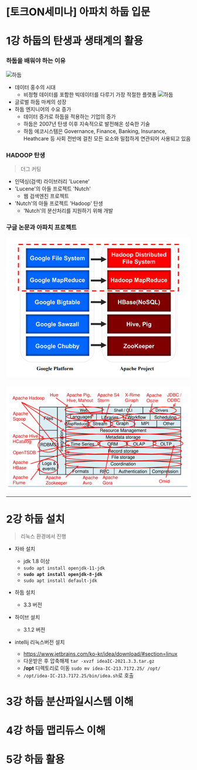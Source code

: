 # [토크ON세미나] 아파치 하둡 입문

# 1강 하둡의 탄생과 생태계의 활용
### 하둡을 배워야 하는 이유
![하둡](https://data-flair.training/blogs/wp-content/uploads/sites/2/2019/02/Why-Hadoop.jpg)
- 데이터 홍수의 시대
  - 비정형 데이터를 포함한 빅데이터를 다루기 가장 적절한 플랫폼
 ![하둡](https://data-flair.training/blogs/wp-content/uploads/sites/2/2019/02/Growth-of-Unstructured-Data.png)
- 글로벌 하둡 마케의 성장
- 하둡 엔지니어의 수요 증가
  - 데이터 증가로 하둡을 적용하는 기업의 증가
  - 하둡은 2007년 탄생 이후 지속적으로 발전해온 성숙한 기술
  - 하둡 에코시스템은 Governance, Finance, Banking, Insurance, Heathcare 등 사회 전반에 걸친 모든 요소와 밀접하게 연관되어 사용되고 있음

### HADOOP 탄생
> 더그 커팅
- 인덱싱(검색) 라이브러리 'Lucene'
- 'Lucene'의 아들 프로젝트 'Nutch'
  - 웹 검색엔진 프로젝트
- 'Nutch'의 아들 프로젝트 'Hadoop' 탄생
  - 'Nutch'의 분산처리를 지원하기 위해 개발

### 구글 논문과 아파치 프로젝트
 ![하둡](%EA%B5%AC%EA%B8%80%EA%B3%BC%20%ED%95%98%EB%91%A1.png)

###   
![하둡](HadoopEcosystem.png)

---

# 2강 하둡 설치
> 리눅스 환경에서 진행
- 자바 설치
  - jdk 1.8 이상
  - `sudo apt install openjdk-11-jdk`
  - **`sudo apt install openjdk-8-jdk`**
  - `sudo apt install default-jdk`

- 하둡 설치
  - 3.3 버전
- 하이브 설치
  - 3.1.2 버전

- intellij 리눅스버전 설치
  - https://www.jetbrains.com/ko-kr/idea/download/#section=linux
  - 다운받은 후 압축해제 `tar -xvzf ideaIC-2021.3.3.tar.gz`
  - **/opt** 디렉토리로 이동 `sudo mv idea-IC-213.7172.25/ /opt/`
  - `/opt/idea-IC-213.7172.25/bin/idea.sh`로 호출

# 3강 하둡 분산파일시스템 이해



# 4강 하둡 맵리듀스 이해



# 5강 하둡 활용
